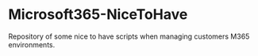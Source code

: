 # Microsoft365-NiceToHave
Repository of some nice to have scripts when managing customers M365 environments.
